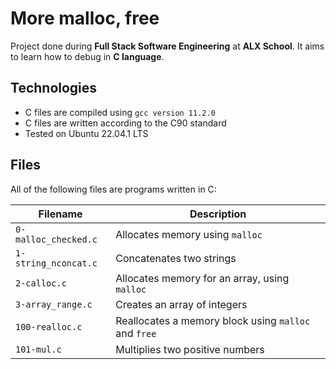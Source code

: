 # More malloc, free

Project done during **Full Stack Software Engineering** at **ALX School**. It aims to learn how to debug in **C language**.

## Technologies
* C files are compiled using `gcc version 11.2.0` 
* C files are written according to the C90 standard
* Tested on Ubuntu 22.04.1 LTS

## Files
All of the following files are programs written in C:

| Filename | Description |
| -------- | ----------- |
| `0-malloc_checked.c` | Allocates memory using `malloc` |
| `1-string_nconcat.c` | Concatenates two strings |
| `2-calloc.c` | Allocates memory for an array, using `malloc` |
| `3-array_range.c` | Creates an array of integers |
| `100-realloc.c` | Reallocates a memory block using `malloc` and `free` |
| `101-mul.c` | Multiplies two positive numbers |
